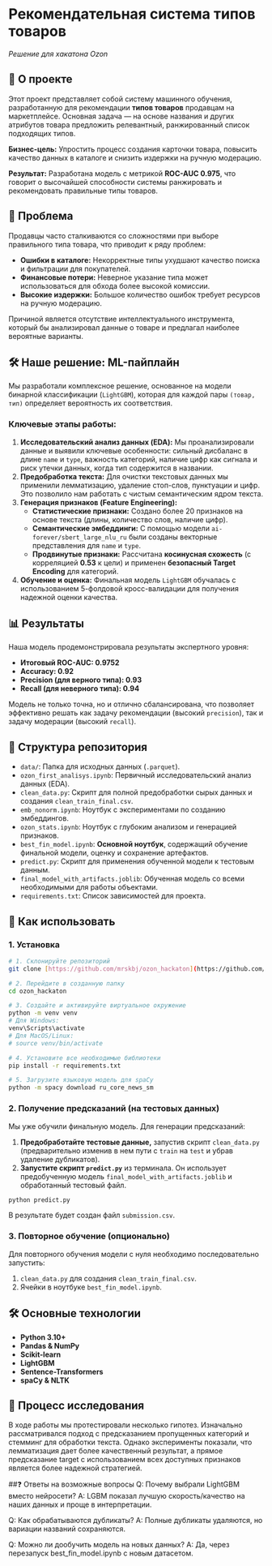 # Рекомендательная система типов товаров

*Решение для хакатона Ozon*

## 🚀 О проекте

Этот проект представляет собой систему машинного обучения, разработанную для рекомендации **типов товаров** продавцам на маркетплейсе. Основная задача — на основе названия и других атрибутов товара предложить релевантный, ранжированный список подходящих типов.

**Бизнес-цель:** Упростить процесс создания карточки товара, повысить качество данных в каталоге и снизить издержки на ручную модерацию.

**Результат:** Разработана модель с метрикой **ROC-AUC 0.975**, что говорит о высочайшей способности системы ранжировать и рекомендовать правильные типы товаров.

## 🎯 Проблема

Продавцы часто сталкиваются со сложностями при выборе правильного типа товара, что приводит к ряду проблем:
* **Ошибки в каталоге:** Некорректные типы ухудшают качество поиска и фильтрации для покупателей.
* **Финансовые потери:** Неверное указание типа может использоваться для обхода более высокой комиссии.
* **Высокие издержки:** Большое количество ошибок требует ресурсов на ручную модерацию.

Причиной является отсутствие интеллектуального инструмента, который бы анализировал данные о товаре и предлагал наиболее вероятные варианты.

## 🛠️ Наше решение: ML-пайплайн

Мы разработали комплексное решение, основанное на модели бинарной классификации (`LightGBM`), которая для каждой пары `(товар, тип)` определяет вероятность их соответствия.

### Ключевые этапы работы:

1.  **Исследовательский анализ данных (EDA):** Мы проанализировали данные и выявили ключевые особенности: сильный дисбаланс в длине `name` и `type`, важность категорий, наличие цифр как сигнала и риск утечки данных, когда тип содержится в названии.
2.  **Предобработка текста:** Для очистки текстовых данных мы применили лемматизацию, удаление стоп-слов, пунктуации и цифр. Это позволило нам работать с чистым семантическим ядром текста.
3.  **Генерация признаков (Feature Engineering):**
    * **Статистические признаки:** Создано более 20 признаков на основе текста (длины, количество слов, наличие цифр).
    * **Семантические эмбеддинги:** С помощью модели `ai-forever/sbert_large_nlu_ru` были созданы векторные представления для `name` и `type`.
    * **Продвинутые признаки:** Рассчитана **косинусная схожесть** (с корреляцией **0.53** к цели) и применен **безопасный Target Encoding** для категорий.
4.  **Обучение и оценка:** Финальная модель `LightGBM` обучалась с использованием 5-фолдовой кросс-валидации для получения надежной оценки качества.

## 📊 Результаты

Наша модель продемонстрировала результаты экспертного уровня:
* **Итоговый ROC-AUC: 0.9752**
* **Accuracy: 0.92**
* **Precision (для верного типа): 0.93**
* **Recall (для неверного типа): 0.94**

Модель не только точна, но и отлично сбалансирована, что позволяет эффективно решать как задачу рекомендации (высокий `precision`), так и задачу модерации (высокий `recall`).

## 📁 Структура репозитория

* `data/`: Папка для исходных данных (`.parquet`).
* `ozon_first_analisys.ipynb`: Первичный исследовательский анализ данных (EDA).
* `clean_data.py`: Скрипт для полной предобработки сырых данных и создания `clean_train_final.csv`.
* `emb_nonorm.ipynb`: Ноутбук с экспериментами по созданию эмбеддингов.
* `ozon_stats.ipynb`: Ноутбук с глубоким анализом и генерацией признаков.
* `best_fin_model.ipynb`: **Основной ноутбук**, содержащий обучение финальной модели, оценку и сохранение артефактов.
* `predict.py`: Скрипт для применения обученной модели к тестовым данным.
* `final_model_with_artifacts.joblib`: Обученная модель со всеми необходимыми для работы объектами.
* `requirements.txt`: Список зависимостей для проекта.

## 🚀 Как использовать

### 1. Установка

```bash
# 1. Склонируйте репозиторий
git clone [https://github.com/mrskbj/ozon_hackaton](https://github.com/mrskbj/ozon_hackaton)

# 2. Перейдите в созданную папку
cd ozon_hackaton

# 3. Создайте и активируйте виртуальное окружение
python -m venv venv
# Для Windows:
venv\Scripts\activate
# Для MacOS/Linux:
# source venv/bin/activate

# 4. Установите все необходимые библиотеки
pip install -r requirements.txt

# 5. Загрузите языковую модель для spaCy
python -m spacy download ru_core_news_sm
```

### 2. Получение предсказаний (на тестовых данных)

Мы уже обучили финальную модель. Для генерации предсказаний:

1.  **Предобработайте тестовые данные,** запустив скрипт `clean_data.py` (предварительно изменив в нем пути с `train` на `test` и убрав удаление дубликатов).
2.  **Запустите скрипт `predict.py`** из терминала. Он использует предобученную модель `final_model_with_artifacts.joblib` и обработанный тестовый файл.

```bash
python predict.py
```
В результате будет создан файл `submission.csv`.

### 3. Повторное обучение (опционально)

Для повторного обучения модели с нуля необходимо последовательно запустить:
1.  `clean_data.py` для создания `clean_train_final.csv`.
2.  Ячейки в ноутбуке `best_fin_model.ipynb`.

## 🛠️ Основные технологии

* **Python 3.10+**
* **Pandas & NumPy**
* **Scikit-learn**
* **LightGBM**
* **Sentence-Transformers**
* **spaCy & NLTK**

## 🧭 Процесс исследования

В ходе работы мы протестировали несколько гипотез. Изначально рассматривался подход с предсказанием пропущенных категорий и стемминг для обработки текста. Однако эксперименты показали, что лемматизация дает более качественный результат, а прямое предсказание target с использованием всех доступных признаков является более надежной стратегией.

##❓ Ответы на возможные вопросы
Q: Почему выбрали LightGBM вместо нейросети?
A: LGBM показал лучшую скорость/качество на наших данных и проще в интерпретации.

Q: Как обрабатываются дубликаты?
A: Полные дубликаты удаляются, но вариации названий сохраняются.

Q: Можно ли дообучить модель на новых данных?
A: Да, через перезапуск best_fin_model.ipynb с новым датасетом.
  
